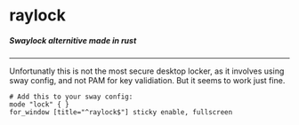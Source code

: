 # raylock
##### Swaylock alternitive made in rust   
---
Unfortunatly this is not the most secure desktop locker, as it involves using sway config, and not PAM for key validiation. But it seems to work just fine.

```
# Add this to your sway config:
mode "lock" { }
for_window [title="^raylock$"] sticky enable, fullscreen
```
